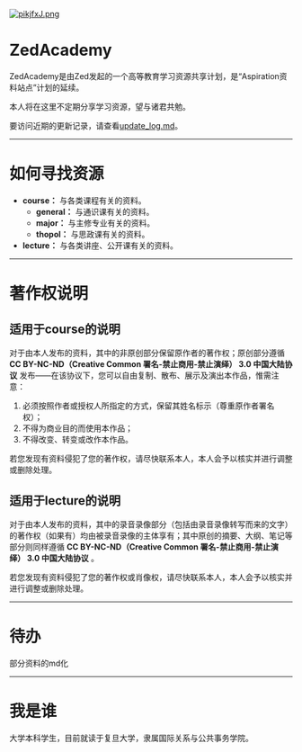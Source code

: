 [![pikjfxJ.png](https://s11.ax1x.com/2023/10/22/pikjfxJ.png)](https://imgse.com/i/pikjfxJ)

# ZedAcademy
ZedAcademy是由Zed发起的一个高等教育学习资源共享计划，是“Aspiration资料站点”计划的延续。

本人将在这里不定期分享学习资源，望与诸君共勉。

要访问近期的更新记录，请查看[update_log.md](https://github.com/ZedSquare/zed_academy/blob/main/update_log.md)。

-----

# 如何寻找资源

- **course：** 与各类课程有关的资料。
  - **general：** 与通识课有关的资料。
  - **major：** 与主修专业有关的资料。
  - **thopol：** 与思政课有关的资料。
- **lecture：** 与各类讲座、公开课有关的资料。

-----

# 著作权说明

## 适用于course的说明

对于由本人发布的资料，其中的非原创部分保留原作者的著作权；原创部分遵循 **CC BY-NC-ND（Creative Common 署名-禁止商用-禁止演绎） 3.0 中国大陆协议** 发布——在该协议下，您可以自由复制、散布、展示及演出本作品，惟需注意：

1. 必须按照作者或授权人所指定的方式，保留其姓名标示（尊重原作者署名权）；
2. 不得为商业目的而使用本作品；
3. 不得改变、转变或改作本作品。

若您发现有资料侵犯了您的著作权，请尽快联系本人，本人会予以核实并进行调整或删除处理。

## 适用于lecture的说明

对于由本人发布的资料，其中的录音录像部分（包括由录音录像转写而来的文字）的著作权（如果有）均由被录音录像的主体享有；其中原创的摘要、大纲、笔记等部分则同样遵循 **CC BY-NC-ND（Creative Common 署名-禁止商用-禁止演绎） 3.0 中国大陆协议** 。

若您发现有资料侵犯了您的著作权或肖像权，请尽快联系本人，本人会予以核实并进行调整或删除处理。

-----

# 待办

部分资料的md化

-----

# 我是谁

大学本科学生，目前就读于复旦大学，隶属国际关系与公共事务学院。
